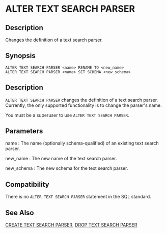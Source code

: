 # ALTER TEXT SEARCH PARSER

## Description

Changes the definition of a text search parser.

## Synopsis

``` {#sql_command_synopsis}
ALTER TEXT SEARCH PARSER <name> RENAME TO <new_name>
ALTER TEXT SEARCH PARSER <name> SET SCHEMA <new_schema>
```

## Description

`ALTER TEXT SEARCH PARSER` changes the definition of a text search parser. Currently, the only supported functionality is to change the parser's name.

You must be a superuser to use `ALTER TEXT SEARCH PARSER`.

## Parameters

name
:   The name (optionally schema-qualified) of an existing text search parser.

new_name
:   The new name of the text search parser.

new_schema
:   The new schema for the text search parser.

## Compatibility

There is no `ALTER TEXT SEARCH PARSER` statement in the SQL standard.

## See Also

[CREATE TEXT SEARCH PARSER](/docs/sql-statements/sql-statement-create-text-search-parser.md), [DROP TEXT SEARCH PARSER](/docs/sql-statements/sql-statement-drop-text-search-parser.md)



